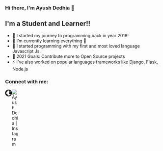 ### Hi there, I'm Ayush Dedhia 👋

## I'm a Student and Learner!!

- 🔭 I started my journey to programming back in year 2018!
- 🌱 I’m currently learning everything 🤣
- 👯 I started programming with my first and most loved language Javascript Js.
- 🥅 2021 Goals: Contribute more to Open Source projects
- ⚡ I've also worked on popular languages frameworks like Django, Flask, Node.js

### Connect with me:

[<img align="left" alt="ayush-dedhia25" width="22px" src="https://raw.githubusercontent.com/iconic/open-iconic/master/svg/globe.svg" />][GitHub]
[<img align="left" alt="Ayush Dedhia | Instagram" width="22px" src="https://cdn.jsdelivr.net/npm/simple-icons@v3/icons/instagram.svg" />][instagram]

<br />

[GitHub]: https://github.com/ayush-dedhia25
[instagram]: https://www.instagram.com/ayush_dedhia25
